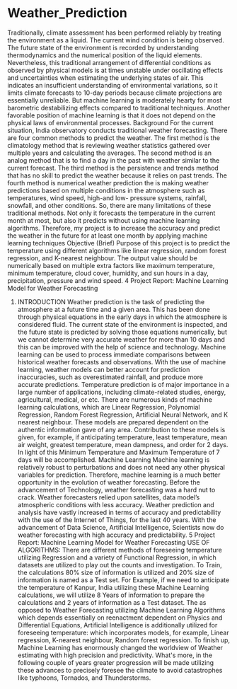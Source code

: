 # Weather_Prediction
Traditionally, climate assessment has been performed reliably by treating the environment 
as a liquid. The current wind condition is being observed. The future state of the 
environment is recorded by understanding thermodynamics and the numerical position of 
the liquid elements. Nevertheless, this traditional arrangement of differential conditions as 
observed by physical models is at times unstable under oscillating effects and uncertainties 
when estimating the underlying states of air. This indicates an insufficient understanding 
of environmental variations, so it limits climate forecasts to 10-day periods because climate 
projections are essentially unreliable. But machine learning is moderately hearty for most 
barometric destabilizing effects compared to traditional techniques. Another favorable 
position of machine learning is that it does not depend on the physical laws of 
environmental processes. 
Background 
For the current situation, India observatory conducts traditional weather forecasting. There 
are four common methods to predict the weather. The first method is the climatology 
method that is reviewing weather statistics gathered over multiple years and calculating the 
averages. The second method is an analog method that is to find a day in the past with 
weather similar to the current forecast. The third method is the persistence and trends 
method that has no skill to predict the weather because it relies on past trends. The fourth 
method is numerical weather prediction the is making weather predictions based on 
multiple conditions in the atmosphere such as temperatures, wind speed, high-and low- 
pressure systems, rainfall, snowfall, and other conditions. So, there are many limitations of 
these traditional methods. Not only it forecasts the temperature in the current month at 
most, but also it predicts without using machine learning algorithms. Therefore, my project 
is to increase the accuracy and predict the weather in the future for at least one month by 
applying machine learning techniques 
Objective (Brief) 
Purpose of this project is to predict the temperature using different algorithms like linear 
regression, random forest regression, and K-nearest neighbour. The output value should be 
numerically based on multiple extra factors like maximum temperature, minimum 
temperature, cloud cover, humidity, and sun hours in a day, precipitation, pressure and 
wind speed. 
4 
Project Report: Machine Learning Model for Weather Forecasting 
1. INTRODUCTION 
Weather prediction is the task of predicting the atmosphere at a future time and a given 
area. This has been done through physical equations in the early days in which the 
atmosphere is considered fluid. The current state of the environment is inspected, and the 
future state is predicted by solving those equations numerically, but we cannot determine 
very accurate weather for more than 10 days and this can be improved with the help of 
science and technology. 
Machine learning can be used to process immediate comparisons between historical 
weather forecasts and observations. With the use of machine learning, weather models can 
better account for prediction inaccuracies, such as overestimated rainfall, and produce more 
accurate predictions. Temperature prediction is of major importance in a large number of 
applications, including climate-related studies, energy, agricultural, medical, or etc. 
There are numerous kinds of machine learning calculations, which are Linear Regression, 
Polynomial Regression, Random Forest Regression, Artificial Neural Network, and K
nearest neighbour. These models are prepared dependent on the authentic information 
gave of any area. Contribution to these models is given, for example, if anticipating 
temperature, least temperature, mean air weight, greatest temperature, mean dampness, 
and order for 2 days. In light of this Minimum Temperature and Maximum Temperature 
of 7 days will be accomplished. 
Machine Learning 
Machine learning is relatively robust to perturbations and does not need any other physical 
variables for prediction. Therefore, machine learning is a much better opportunity in the 
evolution of weather forecasting. Before the advancement of Technology, weather 
forecasting was a hard nut to crack. Weather forecasters relied upon satellites, data model’s 
atmospheric conditions with less accuracy. Weather prediction and analysis have vastly 
increased in terms of accuracy and predictability with the use of the Internet of Things, for 
the last 40 years. With the advancement of Data Science, Artificial Intelligence, Scientists 
now do weather forecasting with high accuracy and predictability. 
5 
Project Report: Machine Learning Model for Weather Forecasting 
USE OF ALGORITHMS: 
There are different methods of foreseeing temperature utilizing Regression and a variety 
of Functional Regression, in which datasets are utilized to play out the counts and 
investigation. To Train, the calculations 80% size of information is utilized and 20% size 
of information is named as a Test set. For Example, if we need to anticipate the temperature 
of Kanpur, India utilizing these Machine Learning calculations, we will utilize 8 Years of 
information to prepare the calculations and 2 years of information as a Test dataset. The as 
opposed to Weather Forecasting utilizing Machine Learning Algorithms which depends 
essentially on reenactment dependent on Physics and Differential Equations, Artificial 
Intelligence is additionally utilized for foreseeing temperature: which incorporates models, 
for example, Linear regression, K-nearest neighbour, Random forest regression. To finish 
up, Machine Learning has enormously changed the worldview of Weather estimating with 
high precision and predictivity. What's more, in the following couple of years greater 
progression will be made utilizing these advances to precisely foresee the climate to avoid 
catastrophes like typhoons, Tornados, and Thunderstorms. 
